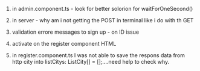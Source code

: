 1. in admin.component.ts - look for better solorion for waitForOneSecond()

2. in server - why am i not getting the POST in terminal like i do with th GET

3. validation errore messages to sign up - on ID issue

4. activate <!-- [disabled]="!signupForm.valid" --> on the register component HTML

5. in register.component.ts I was not able to save the respons data from http city into listCitys: ListCity[] = [];....need help to check why.
